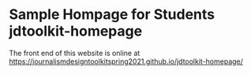 # Sample Hompage for Students jdtoolkit-homepage

The front end of this website is online at https://journalismdesigntoolkitspring2021.github.io/jdtoolkit-homepage/
